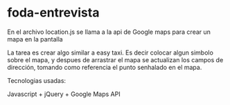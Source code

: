 # foda-entrevista

En el archivo location.js se llama a la api de Google maps para crear un mapa en la pantalla

La tarea es crear algo similar a easy taxi. Es decir colocar algun simbolo sobre el mapa, 
y despues de arrastrar el mapa se actualizan los campos de dirección, tomando como referencia 
el punto senhalado en el mapa.

Tecnologias usadas:

Javascript + jQuery + Google Maps API
